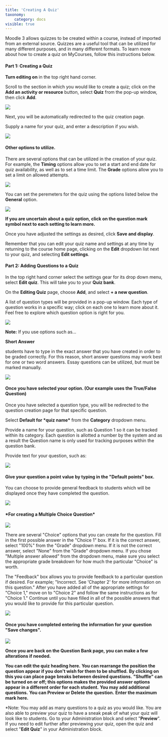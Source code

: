 ```yaml
---
title: 'Creating A Quiz'
taxonomy:
    category: docs
visible: true
---
```




Moodle 3 allows quizzes to be created within a course, instead of imported from an external source. Quizzes are a useful tool that can be utilized for many different purposes, and in many different formats. To learn more about how to create a quiz on MyCourses, follow this instructions below.

#### Part 1: Creating a Quiz

**Turn editing on** in the top right hand corner.

Scroll to the section in which you would like to create a quiz; click on the **Add an activity or resource** button, select **Quiz** from the pop-up window, then click **Add**.

![](creating-quiz-1.png)

Next, you will be automatically redirected to the quiz creation page.

Supply a name for your quiz, and enter a description if you wish.

![](creating-quiz-2.png)

#### Other options to utilize.

There are several options that can be utilized in the creation of your quiz. For example, the **Timing** options allow you to set a start and end date for quiz availability, as well as to set a time limit. The **Grade** options allow you to set a limit on allowed attempts.

![](creating-quiz-3.png)

You can set the peremeters for the quiz using the options listed below the **General** option.

![](creating-quiz-4.png)

**If you are uncertain about a quiz option, click on the question mark symbol next to each setting to learn more.**

Once you have adjusted the settings as desired, click **Save and display**.

Remember that you can edit your quiz name and settings at any time by returning to the course home page, clicking on the **Edit** dropdown list next to your quiz, and selecting **Edit settings**.

#### Part 2: Adding Questions to a Quiz

In the top right hand corner select the settings gear for its drop down menu, select **Edit quiz**. This will take you to your **Quiz bank**.

On the **Editing Quiz** page, choose **Add**, and select **+ a new question**.

A list of question types will be provided in a pop-up window. Each type of question works in a specific way; click on each one to learn more about it. Feel free to explore which question option is right for you.

![](creating-quiz-5.png)

**Note:** If you use options such as...

**Short Answer**

students have to type in the exact answer that you have created in order to be graded correctly. For this reason, short answer questions may work best for one or two word answers. Essay questions can be utilized, but must be marked manually.

![](creating-quiz-6.png)

#### Once you have selected your option. \(Our example uses the True/False Question\)

Once you have selected a question type, you will be redirected to the question creation page for that specific question.

Select **Default for \*quiz name\*** from the **Category** dropdown menu.

Provide a name for your question, such as Question 1 so it can be tracked within its category. Each question is allotted a number by the system and as a result the Question name is only used for tracking purposes within the question bank.

Provide text for your question, such as:

![](creating-quiz-7.png)

#### Give your question a point value by typing in the "Default points" box.

You can choose to provide general feedback to students which will be displayed once they have completed the question.

![](creating-quiz-8.png)

#### \*For creating a Multiple Choice Question\*

![](creating-quiz-9.png)

There are several "Choice" options that you can create for the question. Fill in the first possible answer in the "Choice 1" box. If it is the correct answer, select "100%" from the "Grade" dropdown menu. If it is not the correct answer, select "None" from the "Grade" dropdown menu. If you chose "Multiple answer allowed" from the dropdown menu, make sure you select the appropriate grade breakdown for how much the particular "Choice" is worth.

The "Feedback" box allows you to provide feedback to a particular question if desired. For example; "Incorrect. See 'Chapter 2' for more information on this question." After you have added all of the appropriate settings for "Choice 1," move on to "Choice 2" and follow the same instructions as for "Choice 1." Continue until you have filled in all of the possible answers that you would like to provide for this particular question.

![](creating-quiz-10.png)

#### Once you have completed entering the information for your question "Save changes".

![](creating-quiz-11.png)

**Once you are back on the Question Bank page, you can make a few alterations if needed.**

**You can edit the quiz heading here.** **You can rearrange the position the question appear if you don't wish for them to be shuffled.** **By clicking on this you can place page breaks between desired questions.** **"Shuffle" can be turned on or off; this options makes the provided answer options appear in a different order for each student.** **You may add additional questions.** **You can Preview or Delete the question.** **Enter the maximum mark here.**

\*Note: You may add as many questions to a quiz as you would like. You are also able to preview your quiz to have a sneak peak of what your quiz will look like to students. Go to your Administration block and select "**Preview**". If you need to edit further after previewing your quiz, open the quiz and select "**Edit Quiz**" in your Administration block.
